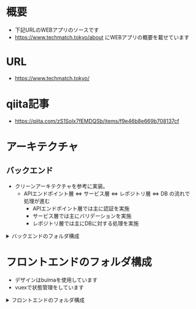 <h1> 概要 </h1>

* 下記URLのWEBアプリのソースです
* https://www.techmatch.tokyo/about にWEBアプリの概要を載せています

<h1> URL</h1>

* https://www.techmatch.tokyo/

<h1> qiita記事</h1>

* https://qiita.com/zS1Solx7fEMDQSb/items/f9e46b8e669b708137cf

<h1>  アーキテクチャ</h1>

<h2> バックエンド</h2>

* クリーンアーキテクチャを参考に実装。
  * APIエンドポイント層 ⇔ サービス層 ⇔ レポジトリ層 ⇔ DB の流れで処理が進む
    * APIエンドポイント層では主に認証を実施
    * サービス層では主にバリデーションを実施
    * レポジトリ層では主にDBに対する処理を実施

<details><summary>バックエンドのフォルダ構成</summary><div>

* src/main/java/com/techmatch/base 配下

<h2> /controller 配下</h2>

<h3> /rest_api </h3>

* 下記を実行するための各種APIエンドポイント層を作成。ここからサービス処理を呼び出す。
  * 認証
  * 募集する
  * 応募する
  * ユーザ情報を操作する
  * マスタ情報を呼び出す
----
<h2> /representative 配下</h2>

* 処理のひな形(インタフェース)を用意する層。実際の処理は/logic配下で行う。

<h3> /service </h3>

* サービス層のインタフェースを宣言

<h3> /repository </h3>

* レポジトリ層のインタフェースを宣言
  * ここからSQL処理を呼び出すことができる
----
<h2> /logic 配下</h2>

* バリデーションやデータ処理などの実際の処理を行う

<h3> /service <h3>

* /representative/service で宣言されたインタフェースを実装
* バリデーションを主に行い，ＯＫならレポジトリ層(/repository)の処理を呼びに行く

<h3> /repository </h3>

* 主にデータベースに対する処理を行い、その他メール送信・画像ファイルに対する処理も行う
* ＳＱＬを叩く際は/representative/repository のインタフェースを呼び出す
----
<h2> /common 配下</h2>

* 共通処理、エンティティ、モデル、列挙型を用意する

<h3> /utility </h3>

* 以下の処理
  * エンティティ⇔モデル 間の変換処理
  * 画像チェック/削除/変換 処理
  * 列挙型宣言

<h3> /model <h3>

* 以下に関する、リクエストやレスポンス用のモデルを用意。バリデーションの内容もここで決める。
  * 募集情報
  * 募集に対する応募情報
  * 認証情報
  * 登録されたユーザ情報

<h3> /entity </h3>

* 以下のentityクラスを用意
  * 募集情報
  * 募集に対する応募情報
  * 募集のスキル情報
  * ユーザ情報
  * 募集時に使用する情報のマスタ(スキル情報やレベル情報の一覧)

<h3> /error </h3>

* エラーを捕捉しハンドリングするクラスやエラーレスポンスのエンティティクラスを用意

----
<h2> /exception </h2>

* 各種例外クラスを作成

</div></details>


<h1> フロントエンドのフォルダ構成 </h1>

* デザインはbulmaを使用しています
* vuexで状態管理をしています

<details><summary>フロントエンドのフォルダ構成</summary><div>

* FrontEnd/techmatch/ 配下

<h2> /router 配下 </h2>

* フロントエンドのルーティングを作成しています。
* 認証情報が必要な画面にはルーティングガードを入れています


<h2> /store 配下 </h2>

* vuexの構造を作っています。それぞれの特徴は以下です。
* state.js
  * フロントエンドの状態を保持します。
  * 例としてはローディング状態やマスタテーブルの情報を入れています
* mutation.js
  * 引数を受け取りstateの情報を書き換えます
* actions.js
  * action-typeで定義されたアクション名の処理を定義します
  * 流れとしては，API処理を呼び出し，その結果からcommitやstateを呼び出し状態を変更します

<h2> /api </h2>

* 各API処理を宣言します
* これらは先のactions.jsに呼び出されます
* 流れとしては，以下をPromiseで包みます
  * axiosクライアントでバックエンドのAPIを叩く -> その結果をresolveする or エラーハンドリングする


<h2> /components </h2>

* 配下に各ページのvueファイルを用意しています
* 必要な時はvuexのactionを読んでAPIを叩きに行きます
* またrouterからページ遷移時のパラメータを取得する時もあります


</div></details>
